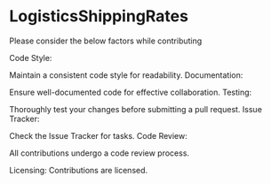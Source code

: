 # LogisticsShippingRates

Please consider the below factors while contributing

Code Style:

Maintain a consistent code style for readability.
Documentation:

Ensure well-documented code for effective collaboration.
Testing:

Thoroughly test your changes before submitting a pull request.
Issue Tracker:

Check the Issue Tracker for tasks.
Code Review:

All contributions undergo a code review process.

Licensing:
Contributions are licensed.
